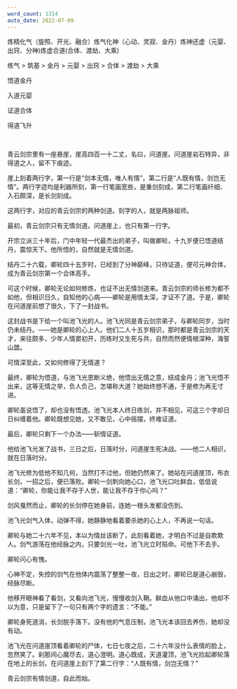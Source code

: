 ```yaml
---
word_count: 1314
auto_date: 2022-07-09
---
```


炼精化气（旋照、开光、融合）炼气化神（心动、灵寂、金丹）炼神还虚（元婴、出窍、分神)炼虚合道(合体、渡劫、大乘)

练气 > 筑基 > 金丹 > 元婴 > 出窍 > 合体 > 渡劫 > 大乘

悟道金丹

入道元婴

证道合体

得道飞升

<br>

青云剑宗里有一座悬崖，崖高四百一十二丈，名曰，问道崖。问道崖岩石特异，非得道之人，留不下痕迹。

崖上刻着两行字，第一行是“剑本无情，唯人有情”，第二行是“人既有情，剑岂无情”。两行字迹均是利器所刻，第一行笔画宽些，是重剑刻成，第二行笔画纤细、入石颇深，是长剑刻成。

这两行字，对应的青云剑宗的两种剑道。刻字的人，就是两脉祖师。

最初，青云剑宗只有无情剑道。问道崖上，也只有第一行字。

开宗立派三十年后，门中年轻一代最杰出的弟子，叫做卿轮，十九岁便已悟道结丹，震惊天下。他所悟的，自然就是无情剑道。

结丹二十六载，卿轮四十五岁时，已经到了分神巅峰，只待证道，便可元神合体，成为青云剑宗第一个合体高手。

可这个时候，卿轮无论如何修炼，也证不出无情剑道来。青云剑宗的师长修为都不如他，但相识日久，自知他的心病——卿轮是用情太深，才证不了道。于是，卿轮在问道崖前想了很久，下了一封战书。

这封战书是下给一个叫池飞光的人。池飞光同是青云剑宗弟子，与卿轮同岁，当时仍未结丹。——她是卿轮的心上人。他们二人十五岁相识，那时都是青云剑宗的天才，来往颇多，少年人情窦初开，历练时又生死与共，自然而然便情根深种，海誓山盟。

可情深至此，又如何修得了无情道？

最终，卿轮为悟道，与池飞光恩断义绝，他悟出无情之意，结成金丹；池飞光悟不出来，这等无情之举，负人负己，怎堪称大道？她始终想不通，于是修为再无寸进。

卿轮虽说悟了，却也没有悟透。池飞光本人终日练剑，并不相见，可这三个字却日日纠缠着他。卿轮既想见她，又不敢见，心中摇摆，终难证道。

最后，卿轮只剩下一个办法——斩情证道。

他给池飞光发了战书，三日之后，日落时分，问道崖生死决战。——他二人相识，就在日落时分。

池飞光修为低他不知几何，当然打不过他，但她仍然来了。她站在问道崖顶，布衣长剑，一招之后，便已落败。卿轮一剑刺向她心口，池飞光口吐鲜血，低低说道：“卿轮，你能让我不存于人世，能让我不存于你心吗？”

剑风戛然而止，卿轮的长剑停在她身前，连她一根头发都没伤到。

池飞光剑气入体，动弹不得，她静静地看着要杀她的心上人，不再说一句话。

卿轮与她二十六年不见，本以为情丝该断了，此刻看着她，才明白不过是自欺欺人。剑气游荡在他经脉之内，只要剑光一吐，池飞光立时殒命。可他下不去手。

卿轮问心有愧。

心神不定，失控的剑气在他体内震荡了整整一夜，日出之时，卿轮已是道心崩毁，经脉尽断。

他移开眼神看了看剑，又看向池飞光，慢慢收剑入鞘。鲜血从他口中涌出，他却不以为意，只是留下了一句只有两个字的遗言：“不能。”

卿轮身死道消，长剑脱手落下。没有他的气息压制，池飞光本该回去养伤，她却没有动。

池飞光在问道崖顶看着卿轮的尸体，七日七夜之后，二十六年没什么表情的脸上，忽然笑了。刹那间心魔尽去，道心澄明。道心既成，天道灌顶，池飞光捡起卿轮落在地上的长剑，在问道崖上刻下了第二行字：“人既有情，剑岂无情？”

青云剑宗有情剑道，自此而始。
